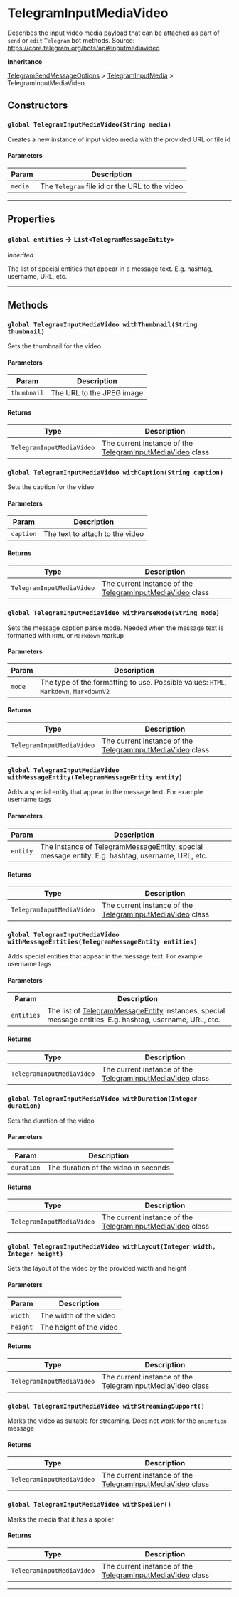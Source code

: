 # TelegramInputMediaVideo

Describes the input video media payload that can be attached as part of `send` or `edit` `Telegram` bot methods.
Source: https://core.telegram.org/bots/api#inputmediavideo

**Inheritance**

[TelegramSendMessageOptions](/types/Classes/TelegramSendMessageOptions.md)
&gt;
[TelegramInputMedia](/types/Classes/TelegramInputMedia.md)
&gt;
TelegramInputMediaVideo

## Constructors

### `global TelegramInputMediaVideo(String media)`

Creates a new instance of input video media with the provided URL or file id

#### Parameters

| Param   | Description                                    |
| ------- | ---------------------------------------------- |
| `media` | The `Telegram` file id or the URL to the video |

---

## Properties

### `global entities` → `List<TelegramMessageEntity>`

_Inherited_

The list of special entities that appear in a message text. E.g. hashtag, username, URL, etc.

---

## Methods

### `global TelegramInputMediaVideo withThumbnail(String thumbnail)`

Sets the thumbnail for the video

#### Parameters

| Param       | Description               |
| ----------- | ------------------------- |
| `thumbnail` | The URL to the JPEG image |

#### Returns

| Type                      | Description                                                                                            |
| ------------------------- | ------------------------------------------------------------------------------------------------------ |
| `TelegramInputMediaVideo` | The current instance of the [TelegramInputMediaVideo](/types/Classes/TelegramInputMediaVideo.md) class |

### `global TelegramInputMediaVideo withCaption(String caption)`

Sets the caption for the video

#### Parameters

| Param     | Description                     |
| --------- | ------------------------------- |
| `caption` | The text to attach to the video |

#### Returns

| Type                      | Description                                                                                            |
| ------------------------- | ------------------------------------------------------------------------------------------------------ |
| `TelegramInputMediaVideo` | The current instance of the [TelegramInputMediaVideo](/types/Classes/TelegramInputMediaVideo.md) class |

### `global TelegramInputMediaVideo withParseMode(String mode)`

Sets the message caption parse mode. Needed when the message text is formatted with `HTML` or `Markdown` markup

#### Parameters

| Param  | Description                                                                          |
| ------ | ------------------------------------------------------------------------------------ |
| `mode` | The type of the formatting to use. Possible values: `HTML`, `Markdown`, `MarkdownV2` |

#### Returns

| Type                      | Description                                                                                            |
| ------------------------- | ------------------------------------------------------------------------------------------------------ |
| `TelegramInputMediaVideo` | The current instance of the [TelegramInputMediaVideo](/types/Classes/TelegramInputMediaVideo.md) class |

### `global TelegramInputMediaVideo withMessageEntity(TelegramMessageEntity entity)`

Adds a special entity that appear in the message text. For example username tags

#### Parameters

| Param    | Description                                                                                                                                 |
| -------- | ------------------------------------------------------------------------------------------------------------------------------------------- |
| `entity` | The instance of [TelegramMessageEntity](/types/Classes/TelegramMessageEntity.md), special message entity. E.g. hashtag, username, URL, etc. |

#### Returns

| Type                      | Description                                                                                            |
| ------------------------- | ------------------------------------------------------------------------------------------------------ |
| `TelegramInputMediaVideo` | The current instance of the [TelegramInputMediaVideo](/types/Classes/TelegramInputMediaVideo.md) class |

### `global TelegramInputMediaVideo withMessageEntities(TelegramMessageEntity entities)`

Adds special entities that appear in the message text. For example username tags

#### Parameters

| Param      | Description                                                                                                                                         |
| ---------- | --------------------------------------------------------------------------------------------------------------------------------------------------- |
| `entities` | The list of [TelegramMessageEntity](/types/Classes/TelegramMessageEntity.md) instances, special message entities. E.g. hashtag, username, URL, etc. |

#### Returns

| Type                      | Description                                                                                            |
| ------------------------- | ------------------------------------------------------------------------------------------------------ |
| `TelegramInputMediaVideo` | The current instance of the [TelegramInputMediaVideo](/types/Classes/TelegramInputMediaVideo.md) class |

### `global TelegramInputMediaVideo withDuration(Integer duration)`

Sets the duration of the video

#### Parameters

| Param      | Description                          |
| ---------- | ------------------------------------ |
| `duration` | The duration of the video in seconds |

#### Returns

| Type                      | Description                                                                                            |
| ------------------------- | ------------------------------------------------------------------------------------------------------ |
| `TelegramInputMediaVideo` | The current instance of the [TelegramInputMediaVideo](/types/Classes/TelegramInputMediaVideo.md) class |

### `global TelegramInputMediaVideo withLayout(Integer width, Integer height)`

Sets the layout of the video by the provided width and height

#### Parameters

| Param    | Description             |
| -------- | ----------------------- |
| `width`  | The width of the video  |
| `height` | The height of the video |

#### Returns

| Type                      | Description                                                                                            |
| ------------------------- | ------------------------------------------------------------------------------------------------------ |
| `TelegramInputMediaVideo` | The current instance of the [TelegramInputMediaVideo](/types/Classes/TelegramInputMediaVideo.md) class |

### `global TelegramInputMediaVideo withStreamingSupport()`

Marks the video as suitable for streaming. Does not work for the `animation` message

#### Returns

| Type                      | Description                                                                                            |
| ------------------------- | ------------------------------------------------------------------------------------------------------ |
| `TelegramInputMediaVideo` | The current instance of the [TelegramInputMediaVideo](/types/Classes/TelegramInputMediaVideo.md) class |

### `global TelegramInputMediaVideo withSpoiler()`

Marks the media that it has a spoiler

#### Returns

| Type                      | Description                                                                                            |
| ------------------------- | ------------------------------------------------------------------------------------------------------ |
| `TelegramInputMediaVideo` | The current instance of the [TelegramInputMediaVideo](/types/Classes/TelegramInputMediaVideo.md) class |

---
